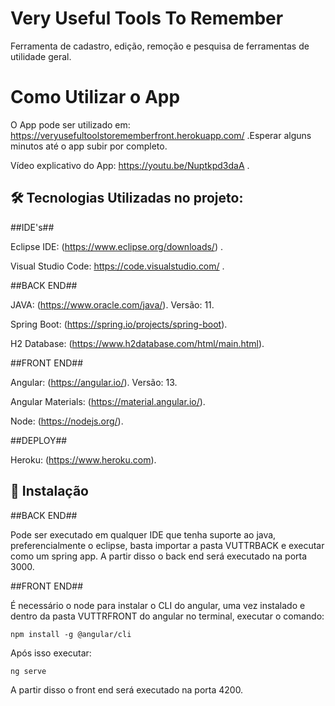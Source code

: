 # Very Useful Tools To Remember

Ferramenta de cadastro, edição, remoção e pesquisa de ferramentas de utilidade geral.

# Como Utilizar o App

O App pode ser utilizado em: https://veryusefultoolstorememberfront.herokuapp.com/ .Esperar alguns minutos até o app subir por completo.

Vídeo explicativo do App: https://youtu.be/Nuptkpd3daA .

## 🛠 Tecnologias Utilizadas no projeto:
##IDE's##

Eclipse IDE: (https://www.eclipse.org/downloads/) .

Visual Studio Code: https://code.visualstudio.com/ .

##BACK END##

JAVA: (https://www.oracle.com/java/). Versão: 11.

Spring Boot: (https://spring.io/projects/spring-boot).

H2 Database: (https://www.h2database.com/html/main.html).

##FRONT END##

Angular: (https://angular.io/). Versão: 13.

Angular Materials: (https://material.angular.io/).

Node: (https://nodejs.org/).

##DEPLOY##

Heroku: (https://www.heroku.com).

## 🚀 Instalação

##BACK END##

Pode ser executado em qualquer IDE que tenha suporte ao java, preferencialmente o eclipse, basta importar a pasta VUTTRBACK e executar como um spring app.
A partir disso o back end será executado na porta 3000.

##FRONT END##

É necessário o node para instalar o CLI do angular, uma vez instalado e dentro da pasta VUTTRFRONT do angular no terminal, executar o comando:
```
npm install -g @angular/cli
```

Após isso executar:
```
ng serve
```
A partir disso o front end será executado na porta 4200.